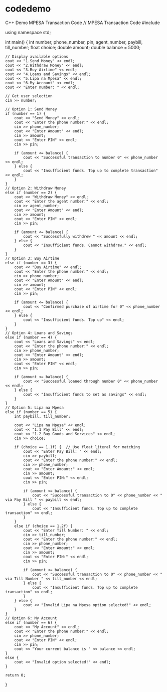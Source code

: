 # codedemo
C++ Demo MPESA Transaction Code
// MPESA Transaction Code
#include <iostream>

using namespace std;

int main() {
    int number, phone_number, pin, agent_number, paybill, till_number;
    float choice;
    double amount;
    double balance = 5000;

    // Display available options
    cout << "1.Send Money" << endl;
    cout << "2.Withdraw Money" << endl;
    cout << "3.Buy Airtime" << endl;
    cout << "4.Loans and Savings" << endl;
    cout << "5.Lipa na Mpesa" << endl;
    cout << "6.My Account" << endl;
    cout << "Enter number: " << endl;

    // Get user selection
    cin >> number;

    // Option 1: Send Money
    if (number == 1) {
        cout << "Send Money" << endl;
        cout << "Enter the phone number:" << endl;
        cin >> phone_number;
        cout << "Enter Amount" << endl;
        cin >> amount;
        cout << "Enter PIN" << endl;
        cin >> pin;

        if (amount <= balance) {
            cout << "Successful transaction to number 0" << phone_number << endl;
        } else {
            cout << "Insufficient funds. Top up to complete transaction" << endl;
        }
    }
    // Option 2: Withdraw Money
    else if (number == 2) {
        cout << "Withdraw Money" << endl;
        cout << "Enter the agent number:" << endl;
        cin >> agent_number;
        cout << "Enter Amount" << endl;
        cin >> amount;
        cout << "Enter PIN" << endl;
        cin >> pin;

        if (amount <= balance) {
            cout << "Successfully withdrew " << amount << endl;
        } else {
            cout << "Insufficient funds. Cannot withdraw." << endl;
        }
    }
    // Option 3: Buy Airtime
    else if (number == 3) {
        cout << "Buy Airtime" << endl;
        cout << "Enter the phone number:" << endl;
        cin >> phone_number;
        cout << "Enter Amount" << endl;
        cin >> amount;
        cout << "Enter PIN" << endl;
        cin >> pin;

        if (amount <= balance) {
            cout << "Confirmed purchase of airtime for 0" << phone_number << endl;
        } else {
            cout << "Insufficient funds. Top up" << endl;
        }
    }
    // Option 4: Loans and Savings
    else if (number == 4) {
        cout << "Loans and Savings" << endl;
        cout << "Enter the phone number:" << endl;
        cin >> phone_number;
        cout << "Enter Amount" << endl;
        cin >> amount;
        cout << "Enter PIN" << endl;
        cin >> pin;

        if (amount <= balance) {
            cout << "Successful loaned through number 0" << phone_number << endl;
        } else {
            cout << "Insufficient funds to set as savings" << endl;
        }
    }
    // Option 5: Lipa na Mpesa
    else if (number == 5) {
        int paybill, till_number;

        cout << "Lipa na Mpesa" << endl;
        cout << "1.1 Pay Bill" << endl;
        cout << "1.2 Buy Goods and Services" << endl;
        cin >> choice;

        if (choice == 1.1f) {  // Use float literal for matching
            cout << "Enter Pay Bill: " << endl;
            cin >> paybill;
            cout << "Enter the phone number:" << endl;
            cin >> phone_number;
            cout << "Enter Amount:" << endl;
            cin >> amount;
            cout << "Enter PIN:" << endl;
            cin >> pin;

            if (amount <= balance) {
                cout << "Successful transaction to 0" << phone_number << " via Pay Bill " << paybill << endl;
            } else {
                cout << "Insufficient funds. Top up to complete transaction" << endl;
            }
        }
        else if (choice == 1.2f) {
            cout << "Enter Till Number: " << endl;
            cin >> till_number;
            cout << "Enter the phone number:" << endl;
            cin >> phone_number;
            cout << "Enter Amount:" << endl;
            cin >> amount;
            cout << "Enter PIN:" << endl;
            cin >> pin;

            if (amount <= balance) {
                cout << "Successful transaction to 0" << phone_number << " via Till Number " << till_number << endl;
            } else {
                cout << "Insufficient funds. Top up to complete transaction" << endl;
            }
        } else {
            cout << "Invalid Lipa na Mpesa option selected!" << endl;
        }
    }
    // Option 6: My Account
    else if (number == 6) {
        cout << "My Account" << endl;
        cout << "Enter the phone number:" << endl;
        cin >> phone_number;
        cout << "Enter PIN" << endl;
        cin >> pin;
        cout << "Your current balance is " << balance << endl;
    }
    else {
        cout << "Invalid option selected!" << endl;
    }

    return 0;
}

